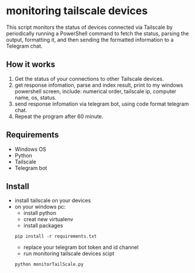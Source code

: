 # monitoring tailscale devices

This script monitors the status of devices connected via Tailscale by periodically running a PowerShell command to fetch the status, parsing the output, formatting it, and then sending the formatted information to a Telegram chat.

## How it works
1. Get the status of your connections to other Tailscale devices.
2. get response infomation, parse and index result, print to my windows powershell screen, include: numerical order, tailscale ip, computer name, os, status.
3. send response infomation via telegram bot, using code format telegram chat.
4. Repeat the program after 60 minute.

## Requirements
- Windows OS
- Python
- Tailscale
- Telegram bot

## Install
- install tailscale on your devices
- on your windows pc:
    - install python
    - creat new virtualenv 
    - install packages
    ```
    pip install -r requirements.txt
    ```
    - replace your telegram bot token and id channel
    - run monitoring tailscale devices scipt
    ```
    python monitorTailScale.py
    ```